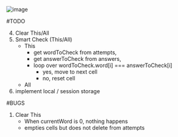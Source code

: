 ![image](https://puu.sh/FdAqg/52a2452a97.png)

#TODO

4. Clear This/All
5. Smart Check (This/All)
    - This
        - get wordToCheck from attempts,
        - get answerToCheck from answers,
        - loop over wordToCheck.word[i] === answerToCheck[i]
            - yes, move to next cell
            - no, reset cell
    - All
6. implement local / session storage

#BUGS

1. Clear This
    - When currentWord is 0, nothing happens
    - empties cells but does not delete from attempts
